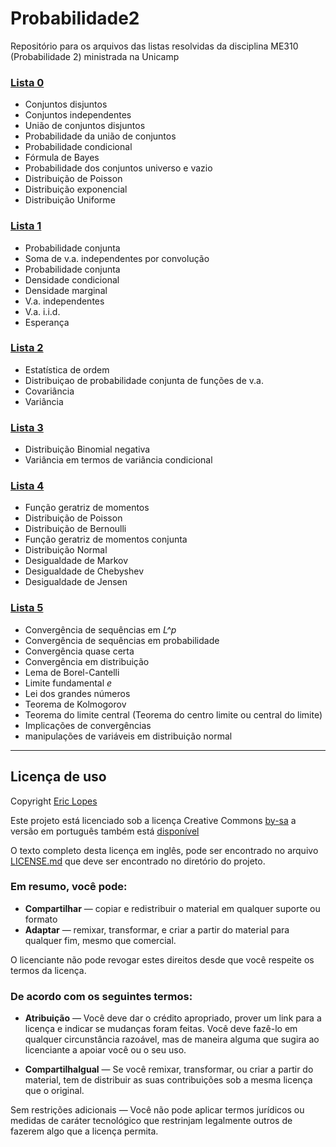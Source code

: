 # Probabilidade2

Repositório para os arquivos das listas resolvidas da disciplina ME310 (Probabilidade 2) ministrada na Unicamp

### [Lista 0](lista-0.pdf)

* Conjuntos disjuntos
* Conjuntos independentes
* União de conjuntos disjuntos
* Probabilidade da união de conjuntos
* Probabilidade condicional
* Fórmula de Bayes
* Probabilidade dos conjuntos universo e vazio
* Distribuição de Poisson
* Distribuição exponencial
* Distribuição Uniforme

### [Lista 1](lista-1.pdf)

* Probabilidade conjunta
* Soma de v.a. independentes por convolução
* Probabilidade conjunta
* Densidade condicional
* Densidade marginal
* V.a. independentes
* V.a. i.i.d.
* Esperança

### [Lista 2](lista-2.pdf)

* Estatística de ordem
* Distribuiçao de probabilidade conjunta de funções de v.a.
* Covariância
* Variância

### [Lista 3](lista-3.pdf)

* Distribuição Binomial negativa
* Variância em termos de variância condicional

### [Lista 4](lista-4.pdf)

* Função geratriz de momentos
* Distribuição de Poisson
* Distribuição de Bernoulli
* Função geratriz de momentos conjunta
* Distribuição Normal
* Desigualdade de Markov
* Desigualdade de Chebyshev
* Desigualdade de Jensen

### [Lista 5](lista-5.pdf)

* Convergência de sequências em *L^p*
* Convergência de sequências em probabilidade
* Convergência quase certa
* Convergência em distribuição
* Lema de Borel-Cantelli
* Limite fundamental *e*
* Lei dos grandes números
* Teorema de Kolmogorov
* Teorema do limite central (Teorema do centro limite ou central do limite)
* Implicações de convergências
* manipulações de variáveis em distribuição normal

----

## Licença de uso

Copyright [Eric Lopes](https://github.com/nullhack)

Este projeto está licenciado sob a licença Creative Commons [by-sa](https://creativecommons.org/licenses/by-sa/4.0/legalcode.txt) a versão em português também está [disponível](https://creativecommons.org/licenses/by-sa/4.0/deed.pt_BR)

O texto completo desta licença em inglês, pode ser encontrado no arquivo [LICENSE.md](LICENSE.md) que deve ser encontrado no diretório do projeto.

### Em resumo, você pode:

* **Compartilhar** — copiar e redistribuir o material em qualquer suporte ou formato
* **Adaptar** — remixar, transformar, e criar a partir do material para qualquer fim, mesmo que comercial.

O licenciante não pode revogar estes direitos desde que você respeite os termos da licença.

### De acordo com os seguintes termos:

* **Atribuição** — Você deve dar o crédito apropriado, prover um link para a licença e indicar se mudanças foram feitas. Você deve fazê-lo em qualquer circunstância razoável, mas de maneira alguma que sugira ao licenciante a apoiar você ou o seu uso.

* **CompartilhaIgual** — Se você remixar, transformar, ou criar a partir do material, tem de distribuir as suas contribuições sob a mesma licença que o original.

Sem restrições adicionais — Você não pode aplicar termos jurídicos ou medidas de caráter tecnológico que restrinjam legalmente outros de fazerem algo que a licença permita.

